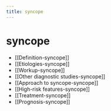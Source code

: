 ```yaml
---
title: syncope
---
```

# syncope

- [[Definition-syncope]]
- [[Etiologies-syncope]]
- [[Workup-syncope]]
- [[Other diagnostic studies-syncope]]
- [[Approach to syncope-syncope]]
- [[High-risk features-syncope]]
- [[Treatment-syncope]]
- [[Prognosis-syncope]]

